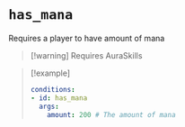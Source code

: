 # `has_mana`

Requires a player to have amount of mana

> [!warning] Requires AuraSkills

> [!example]
> ```yaml
> conditions:
> - id: has_mana
>   args:
>     amount: 200 # The amount of mana
> ```
